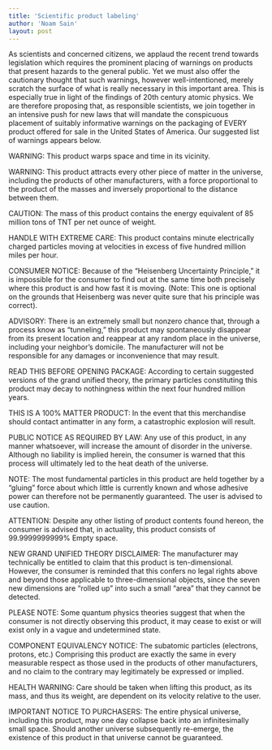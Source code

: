 ```yaml
---
title: 'Scientific product labeling'
author: 'Noam Sain'
layout: post
---
```


As scientists and concerned citizens, we applaud the recent trend towards legislation which requires the prominent placing of warnings on products that present hazards to the general public. Yet we must also offer the cautionary thought that such warnings, however well-intentioned, merely scratch the surface of what is really necessary in this important area. This is especially true in light of the findings of 20th century atomic physics. We are therefore proposing that, as responsible scientists, we join together in an intensive push for new laws that will mandate the conspicuous placement of suitably informative warnings on the packaging of EVERY product offered for sale in the United States of America. Our suggested list of warnings appears below.

WARNING: This product warps space and time in its vicinity.

WARNING: This product attracts every other piece of matter in the universe, including the products of other manufacturers, with a force proportional to the product of the masses and inversely proportional to the distance between them.

CAUTION: The mass of this product contains the energy equivalent of 85 million tons of TNT per net ounce of weight.

HANDLE WITH EXTREME CARE: This product contains minute electrically charged particles moving at velocities in excess of five hundred million miles per hour.

CONSUMER NOTICE: Because of the “Heisenberg Uncertainty Principle,” it is impossible for the consumer to find out at the same time both precisely where this product is and how fast it is moving. (Note: This one is optional on the grounds that Heisenberg was never quite sure that his principle was correct).

ADVISORY: There is an extremely small but nonzero chance that, through a process know as “tunneling,” this product may spontaneously disappear from its present location and reappear at any random place in the universe, including your neighbor’s domicile. The manufacturer will not be responsible for any damages or inconvenience that may result.

READ THIS BEFORE OPENING PACKAGE: According to certain suggested versions of the grand unified theory, the primary particles constituting this product may decay to nothingness within the next four hundred million years.

THIS IS A 100% MATTER PRODUCT: In the event that this merchandise should contact antimatter in any form, a catastrophic explosion will result.

PUBLIC NOTICE AS REQUIRED BY LAW: Any use of this product, in any manner whatsoever, will increase the amount of disorder in the universe. Although no liability is implied herein, the consumer is warned that this process will ultimately led to the heat death of the universe.

NOTE: The most fundamental particles in this product are held together by a “gluing” force about which little is currently known and whose adhesive power can therefore not be permanently guaranteed. The user is advised to use caution.

ATTENTION: Despite any other listing of product contents found hereon, the consumer is advised that, in actuality, this product consists of 99.9999999999% Empty space.

NEW GRAND UNIFIED THEORY DISCLAIMER: The manufacturer may technically be entitled to claim that this product is ten-dimensional. However, the consumer is reminded that this confers no legal rights above and beyond those applicable to three-dimensional objects, since the seven new dimensions are “rolled up” into such a small “area” that they cannot be detected.

PLEASE NOTE: Some quantum physics theories suggest that when the consumer is not directly observing this product, it may cease to exist or will exist only in a vague and undetermined state.

COMPONENT EQUIVALENCY NOTICE: The subatomic particles (electrons, protons, etc.) Comprising this product are exactly the same in every measurable respect as those used in the products of other manufacturers, and no claim to the contrary may legitimately be expressed or implied.

HEALTH WARNING: Care should be taken when lifting this product, as its mass, and thus its weight, are dependent on its velocity relative to the user.

IMPORTANT NOTICE TO PURCHASERS: The entire physical universe, including this product, may one day collapse back into an infinitesimally small space. Should another universe subsequently re-emerge, the existence of this product in that universe cannot be guaranteed.
